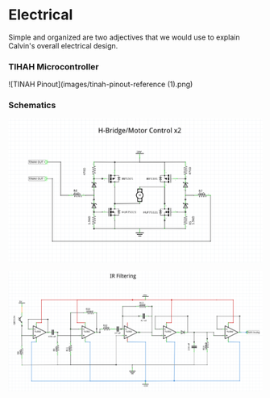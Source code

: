 # Electrical

Simple and organized are two adjectives that we would use to explain Calvin's overall electrical design.

### TIHAH Microcontroller

![TINAH Pinout](images/tinah-pinout-reference (1).png)

### Schematics

![H-Bridge Schematic](images/H_Bridge_Schematic.png)

![IR Filter Schematic](images/IR_Filter_Schematic.png)
